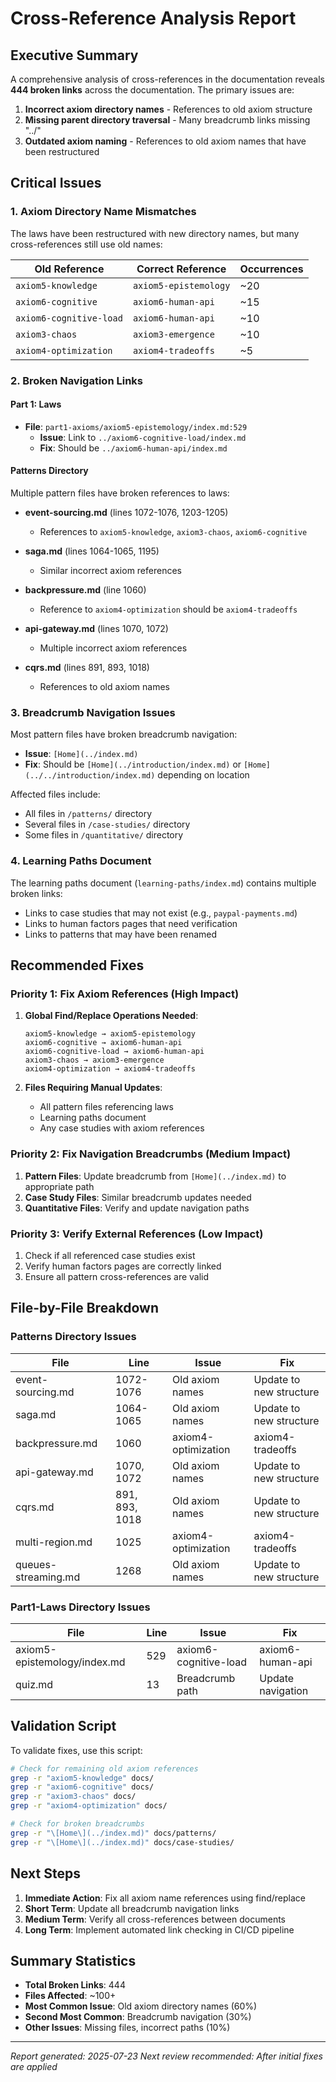 # Cross-Reference Analysis Report

## Executive Summary

A comprehensive analysis of cross-references in the documentation reveals **444 broken links** across the documentation. The primary issues are:

1. **Incorrect axiom directory names** - References to old axiom structure
2. **Missing parent directory traversal** - Many breadcrumb links missing "../"
3. **Outdated axiom naming** - References to old axiom names that have been restructured

## Critical Issues

### 1. Axiom Directory Name Mismatches

The laws have been restructured with new directory names, but many cross-references still use old names:

| Old Reference | Correct Reference | Occurrences |
|---------------|-------------------|-------------|
| `axiom5-knowledge` | `axiom5-epistemology` | ~20 |
| `axiom6-cognitive` | `axiom6-human-api` | ~15 |
| `axiom6-cognitive-load` | `axiom6-human-api` | ~10 |
| `axiom3-chaos` | `axiom3-emergence` | ~10 |
| `axiom4-optimization` | `axiom4-tradeoffs` | ~5 |

### 2. Broken Navigation Links

#### Part 1: Laws
- **File**: `part1-axioms/axiom5-epistemology/index.md:529`
  - **Issue**: Link to `../axiom6-cognitive-load/index.md`
  - **Fix**: Should be `../axiom6-human-api/index.md`

#### Patterns Directory
Multiple pattern files have broken references to laws:

- **event-sourcing.md** (lines 1072-1076, 1203-1205)
  - References to `axiom5-knowledge`, `axiom3-chaos`, `axiom6-cognitive`
  
- **saga.md** (lines 1064-1065, 1195)
  - Similar incorrect axiom references

- **backpressure.md** (line 1060)
  - Reference to `axiom4-optimization` should be `axiom4-tradeoffs`

- **api-gateway.md** (lines 1070, 1072)
  - Multiple incorrect axiom references

- **cqrs.md** (lines 891, 893, 1018)
  - References to old axiom names

### 3. Breadcrumb Navigation Issues

Most pattern files have broken breadcrumb navigation:
- **Issue**: `[Home](../index.md)` 
- **Fix**: Should be `[Home](../introduction/index.md)` or `[Home](../../introduction/index.md)` depending on location

Affected files include:
- All files in `/patterns/` directory
- Several files in `/case-studies/` directory
- Some files in `/quantitative/` directory

### 4. Learning Paths Document

The learning paths document (`learning-paths/index.md`) contains multiple broken links:
- Links to case studies that may not exist (e.g., `paypal-payments.md`)
- Links to human factors pages that need verification
- Links to patterns that may have been renamed

## Recommended Fixes

### Priority 1: Fix Axiom References (High Impact)

1. **Global Find/Replace Operations Needed**:
   ```
   axiom5-knowledge → axiom5-epistemology
   axiom6-cognitive → axiom6-human-api
   axiom6-cognitive-load → axiom6-human-api
   axiom3-chaos → axiom3-emergence
   axiom4-optimization → axiom4-tradeoffs
   ```

2. **Files Requiring Manual Updates**:
   - All pattern files referencing laws
   - Learning paths document
   - Any case studies with axiom references

### Priority 2: Fix Navigation Breadcrumbs (Medium Impact)

1. **Pattern Files**: Update breadcrumb from `[Home](../index.md)` to appropriate path
2. **Case Study Files**: Similar breadcrumb updates needed
3. **Quantitative Files**: Verify and update navigation paths

### Priority 3: Verify External References (Low Impact)

1. Check if all referenced case studies exist
2. Verify human factors pages are correctly linked
3. Ensure all pattern cross-references are valid

## File-by-File Breakdown

### Patterns Directory Issues

| File | Line | Issue | Fix |
|------|------|-------|-----|
| event-sourcing.md | 1072-1076 | Old axiom names | Update to new structure |
| saga.md | 1064-1065 | Old axiom names | Update to new structure |
| backpressure.md | 1060 | axiom4-optimization | axiom4-tradeoffs |
| api-gateway.md | 1070, 1072 | Old axiom names | Update to new structure |
| cqrs.md | 891, 893, 1018 | Old axiom names | Update to new structure |
| multi-region.md | 1025 | axiom4-optimization | axiom4-tradeoffs |
| queues-streaming.md | 1268 | Old axiom names | Update to new structure |

### Part1-Laws Directory Issues

| File | Line | Issue | Fix |
|------|------|-------|-----|
| axiom5-epistemology/index.md | 529 | axiom6-cognitive-load | axiom6-human-api |
| quiz.md | 13 | Breadcrumb path | Update navigation |

## Validation Script

To validate fixes, use this script:

```bash
# Check for remaining old axiom references
grep -r "axiom5-knowledge" docs/
grep -r "axiom6-cognitive" docs/
grep -r "axiom3-chaos" docs/
grep -r "axiom4-optimization" docs/

# Check for broken breadcrumbs
grep -r "\[Home\](../index.md)" docs/patterns/
grep -r "\[Home\](../index.md)" docs/case-studies/
```

## Next Steps

1. **Immediate Action**: Fix all axiom name references using find/replace
2. **Short Term**: Update all breadcrumb navigation links
3. **Medium Term**: Verify all cross-references between documents
4. **Long Term**: Implement automated link checking in CI/CD pipeline

## Summary Statistics

- **Total Broken Links**: 444
- **Files Affected**: ~100+
- **Most Common Issue**: Old axiom directory names (60%)
- **Second Most Common**: Breadcrumb navigation (30%)
- **Other Issues**: Missing files, incorrect paths (10%)

---

*Report generated: 2025-07-23*
*Next review recommended: After initial fixes are applied*